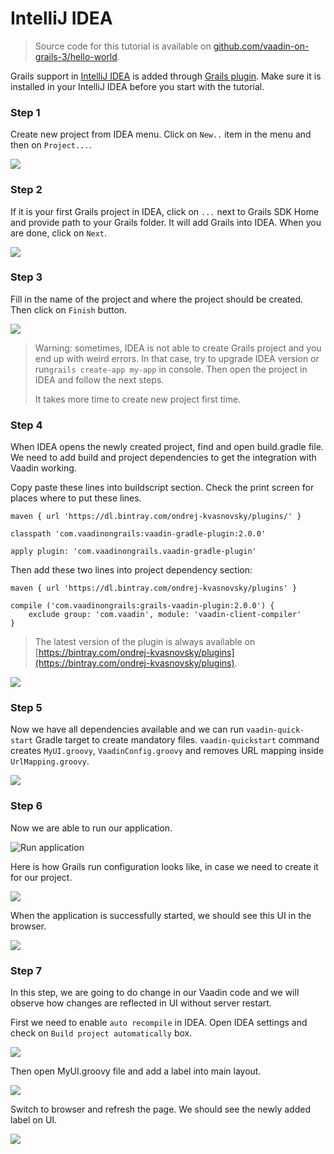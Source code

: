 # IntelliJ IDEA

> Source code for this tutorial is available on [github.com/vaadin-on-grails-3/hello-world](https://github.com/vaadin-on-grails-3/hello-world).

Grails support in [IntelliJ IDEA](http://www.jetbrains.com/idea) is added through [Grails plugin](http://www.jetbrains.com/idea/webhelp/grails.html). Make sure it is installed in your IntelliJ IDEA before you start with the tutorial.

### Step 1

Create new project from IDEA menu. Click on  `New..` item in the menu and then on `Project...`.

![](/assets/idea-1.png)

### Step 2

If it is your first Grails project in IDEA, click on `...` next to Grails SDK Home and provide path to your Grails folder. It will add Grails into IDEA. When you are done, click on `Next`.

![](/assets/idea-2.png)

### Step 3

Fill in the name of the project and where the project should be created. Then click on `Finish` button.

![](/assets/idea-3.png)

> Warning: sometimes, IDEA is not able to create Grails project and you end up with weird errors. In that case, try to upgrade IDEA version or run`grails create-app my-app`  in console. Then open the project in IDEA and follow the next steps.
>
> It takes more time to create new project first time.

### Step 4

When IDEA opens the newly created project, find and open build.gradle file. We need to add build and project dependencies to get the integration with Vaadin working.

Copy paste these lines into buildscript section. Check the print screen for places where to put these lines.

```
maven { url 'https://dl.bintray.com/ondrej-kvasnovsky/plugins/' }

classpath 'com.vaadinongrails:vaadin-gradle-plugin:2.0.0'

apply plugin: 'com.vaadinongrails.vaadin-gradle-plugin'
```

Then add these two lines into project dependency section:

```
maven { url 'https://dl.bintray.com/ondrej-kvasnovsky/plugins' }

compile ('com.vaadinongrails:grails-vaadin-plugin:2.0.0') {
    exclude group: 'com.vaadin', module: 'vaadin-client-compiler'
}
```

> The latest version of the plugin is always available on [https://bintray.com/ondrej-kvasnovsky/plugins](https://bintray.com/ondrej-kvasnovsky/plugins).

![](/assets/idea-4.png)

### Step 5

Now we have all dependencies available and we can run `vaadin-quick-start` Gradle target to create mandatory files. `vaadin-quickstart` command creates `MyUI.groovy`, `VaadinConfig.groovy` and removes URL mapping inside `UrlMapping.groovy`.

![](/assets/idea-5.png)

### Step 6

Now we are able to run our application.

![Run application](/assets/idea-7.png)

Here is how Grails run configuration looks like, in case we need to create it for our project. 

![](/assets/idea-8.png)

When the application is successfully started, we should see this UI in the browser. 

![](/assets/idea-10.png)

### Step 7

In this step, we are going to do change in our Vaadin code and we will observe how changes are reflected in UI without server restart. 

First we need to enable `auto recompile` in IDEA. Open IDEA settings and check on `Build project automatically` box. 

![](/assets/idea-6.png)

Then open MyUI.groovy file and add a label into main layout. 

![](/assets/idea-11.png)

Switch to browser and refresh the page. We should see the newly added label on UI.

![](/assets/idea-12.png)
